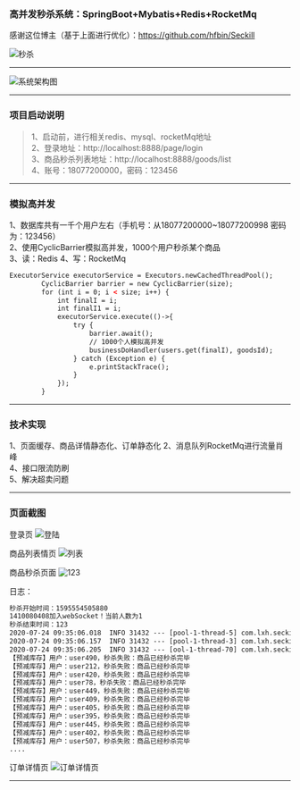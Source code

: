 ### 高并发秒杀系统：SpringBoot+Mybatis+Redis+RocketMq 

感谢这位博主（基于上面进行优化）：https://github.com/hfbin/Seckill   

![秒杀](https://upload-images.jianshu.io/upload_images/13864900-625d2ae682866ae5.jpg)

---
![系统架构图](https://upload-images.jianshu.io/upload_images/13864900-366352040a8b7d43.png)

---
### 项目启动说明
> 1、启动前，进行相关redis、mysql、rocketMq地址   
2、登录地址：http://localhost:8888/page/login      
3、商品秒杀列表地址：http://localhost:8888/goods/list   
4、账号：18077200000，密码：123456   
   

---
### 模拟高并发
1、数据库共有一千个用户左右（手机号：从18077200000~18077200998 密码为：123456）    
2、使用CyclicBarrier模拟高并发，1000个用户秒杀某个商品  
3、读：Redis
4、写：RocketMq

```html
ExecutorService executorService = Executors.newCachedThreadPool();
        CyclicBarrier barrier = new CyclicBarrier(size);
        for (int i = 0; i < size; i++) {
            int finalI = i;
            int finalI1 = i;
            executorService.execute(()->{
                try {
                    barrier.await();
                    // 1000个人模拟高并发
                    businessDoHandler(users.get(finalI), goodsId);
                } catch (Exception e) {
                    e.printStackTrace();
                }
            });
        }
```

---
### 技术实现
1、页面缓存、商品详情静态化、订单静态化 
2、消息队列RocketMq进行流量肖峰     
4、接口限流防刷   
5、解决超卖问题   

---
### 页面截图
登录页
![登陆](https://upload-images.jianshu.io/upload_images/13864900-5bdb1820affb779c.png)

商品列表情页
![列表](https://upload-images.jianshu.io/upload_images/13864900-cdb86de6e2ef9dcd.png)

商品秒杀页面
![123](https://upload-images.jianshu.io/upload_images/13864900-dde49598d04e637d.png)

日志：
```html
秒杀开始时间：1595554505880
1410080408加入webSocket！当前人数为1
秒杀结束时间：123
2020-07-24 09:35:06.018  INFO 31432 --- [pool-1-thread-5] com.lxh.seckill.mq.MQSender              : send message:{"goodsId":1,"time":1595554506013,"user":{"head":"","id":1410080412,"lastLoginDate":1531880980000,"loginCount":1,"password":"ae2fe40a6242ef07a35a30da2232e10a","phone":"18077200004","registerDate":1531880980000,"salt":"9d5b364d","userName":"user4"}}
2020-07-24 09:35:06.157  INFO 31432 --- [pool-1-thread-3] com.lxh.seckill.mq.MQSender              : send message:{"goodsId":1,"time":1595554506157,"user":{"head":"","id":1410080410,"lastLoginDate":1531880980000,"loginCount":1,"password":"ae2fe40a6242ef07a35a30da2232e10a","phone":"18077200002","registerDate":1531880980000,"salt":"9d5b364d","userName":"user2"}}
2020-07-24 09:35:06.205  INFO 31432 --- [ool-1-thread-70] com.lxh.seckill.mq.MQSender              : send message:{"goodsId":1,"time":1595554506205,"user":{"head":"","id":1410080477,"lastLoginDate":1531880980000,"loginCount":1,"password":"ae2fe40a6242ef07a35a30da2232e10a","phone":"18077200069","registerDate":1531880980000,"salt":"9d5b364d","userName":"user69"}}
【预减库存】用户：user490，秒杀失败：商品已经秒杀完毕
【预减库存】用户：user212，秒杀失败：商品已经秒杀完毕
【预减库存】用户：user420，秒杀失败：商品已经秒杀完毕
【预减库存】用户：user78，秒杀失败：商品已经秒杀完毕
【预减库存】用户：user449，秒杀失败：商品已经秒杀完毕
【预减库存】用户：user409，秒杀失败：商品已经秒杀完毕
【预减库存】用户：user405，秒杀失败：商品已经秒杀完毕
【预减库存】用户：user395，秒杀失败：商品已经秒杀完毕
【预减库存】用户：user445，秒杀失败：商品已经秒杀完毕
【预减库存】用户：user402，秒杀失败：商品已经秒杀完毕
【预减库存】用户：user507，秒杀失败：商品已经秒杀完毕
....
```

订单详情页
![订单详情页](https://upload-images.jianshu.io/upload_images/13864900-703c5e0ad3f04ec4.png)

---
